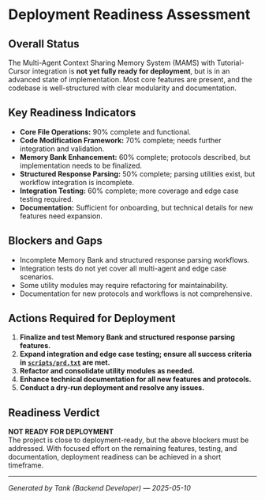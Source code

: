 # Deployment Readiness Assessment

## Overall Status

The Multi-Agent Context Sharing Memory System (MAMS) with Tutorial-Cursor integration is **not yet fully ready for deployment**, but is in an advanced state of implementation. Most core features are present, and the codebase is well-structured with clear modularity and documentation.

## Key Readiness Indicators

- **Core File Operations:** 90% complete and functional.
- **Code Modification Framework:** 70% complete; needs further integration and validation.
- **Memory Bank Enhancement:** 60% complete; protocols described, but implementation needs to be finalized.
- **Structured Response Parsing:** 50% complete; parsing utilities exist, but workflow integration is incomplete.
- **Integration Testing:** 60% complete; more coverage and edge case testing required.
- **Documentation:** Sufficient for onboarding, but technical details for new features need expansion.

## Blockers and Gaps

- Incomplete Memory Bank and structured response parsing workflows.
- Integration tests do not yet cover all multi-agent and edge case scenarios.
- Some utility modules may require refactoring for maintainability.
- Documentation for new protocols and workflows is not comprehensive.

## Actions Required for Deployment

1. **Finalize and test Memory Bank and structured response parsing features.**
2. **Expand integration and edge case testing; ensure all success criteria in [`scripts/prd.txt`](scripts/prd.txt:1) are met.**
3. **Refactor and consolidate utility modules as needed.**
4. **Enhance technical documentation for all new features and protocols.**
5. **Conduct a dry-run deployment and resolve any issues.**

## Readiness Verdict

**NOT READY FOR DEPLOYMENT**  
The project is close to deployment-ready, but the above blockers must be addressed. With focused effort on the remaining features, testing, and documentation, deployment readiness can be achieved in a short timeframe.

---

*Generated by Tank (Backend Developer) — 2025-05-10*